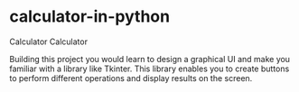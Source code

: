 # calculator-in-python
Calculator 
Calculator

Building this project you would learn to design a graphical UI and make you familiar with a library like Tkinter. This library enables you to create buttons to perform different operations and display results on the screen. 
